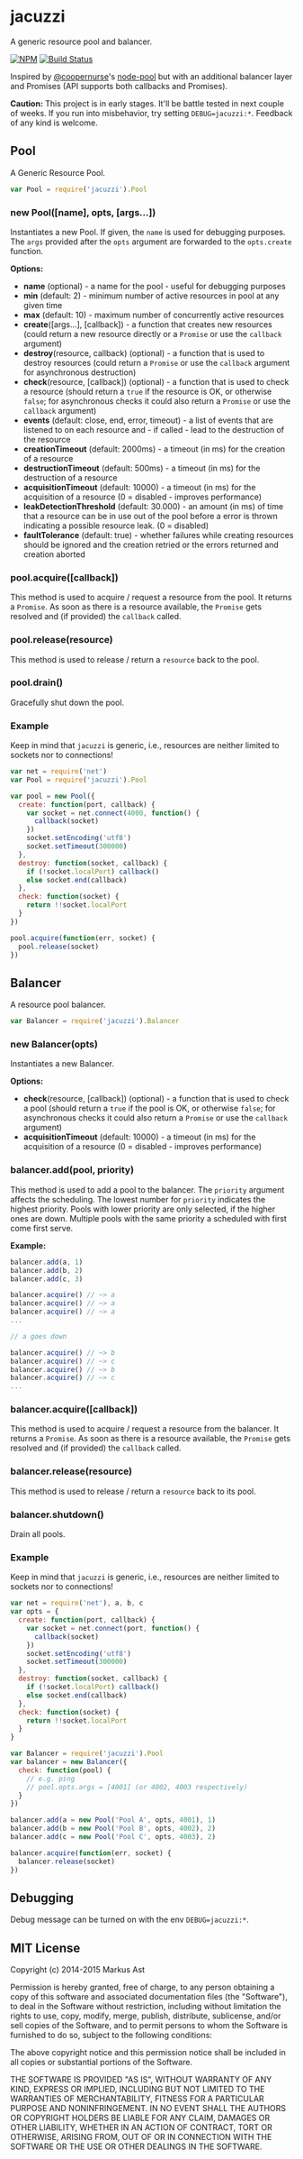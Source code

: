 # jacuzzi

A generic resource pool and balancer.

[![NPM][npm]](https://npmjs.org/package/jacuzzi)
[![Build Status][travis]](http://travis-ci.org/rkusa/jacuzzi)

Inspired by [@coopernurse](https://github.com/coopernurse)'s [node-pool](https://github.com/coopernurse/node-pool) but with an additional balancer layer and Promises (API supports both callbacks and Promises).

**Caution:** This project is in early stages. It'll be battle tested in next couple of weeks. If you run into misbehavior, try setting `DEBUG=jacuzzi:*`. Feedback of any kind is welcome.

## Pool

A Generic Resource Pool.

```js
var Pool = require('jacuzzi').Pool
```

### new Pool([name], opts, [args...])

Instantiates a new Pool. If given, the `name` is used for debugging purposes. The `args` provided after the `opts` argument are forwarded to the `opts.create` function.

**Options:**

- **name** (optional) - a name for the pool - useful for debugging purposes
- **min** (default: 2) - minimum number of active resources in pool at any given time
- **max** (default: 10) - maximum number of concurrently active resources
- **create**([args...], [callback]) - a function that creates new resources (could return a new resource directly or a `Promise` or use the `callback` argument)
- **destroy**(resource, callback) (optional) - a function that is used to destroy resources (could return a `Promise` or use the `callback` argument for asynchronous destruction)
- **check**(resource, [callback]) (optional) - a function that is used to check a resource (should return a `true` if the resource is OK, or otherwise `false`; for asynchronous checks it could also return a `Promise` or use the `callback` argument)
- **events** (default: close, end, error, timeout) - a list of events that are listened to on each resource and - if called - lead to the destruction of the resource
- **creationTimeout** (default: 2000ms) - a timeout (in ms) for the creation of a resource
- **destructionTimeout** (default: 500ms) - a timeout (in ms) for the destruction of a resource
- **acquisitionTimeout** (default: 10000) -  a timeout (in ms) for the acquisition of a resource (0 = disabled - improves performance)
- **leakDetectionThreshold** (default: 30.000) - an amount (in ms) of time that a resource can be in use out of the pool before a error is thrown indicating a possible resource leak. (0 = disabled)
- **faultTolerance** (default: true) - whether failures while creating resources should be ignored and the creation retried or the errors returned and creation aborted

### pool.acquire([callback])

This method is used to acquire / request a resource from the pool. It returns a `Promise`. As soon as there is a resource available, the `Promise` gets resolved and (if provided) the `callback` called.

### pool.release(resource)

This method is used to release / return a `resource` back to the pool.

### pool.drain()

Gracefully shut down the pool.

### Example

Keep in mind that `jacuzzi` is generic, i.e., resources are neither limited to sockets nor to connections!

```js
var net = require('net')
var Pool = require('jacuzzi').Pool

var pool = new Pool({
  create: function(port, callback) {
    var socket = net.connect(4000, function() {
      callback(socket)
    })
    socket.setEncoding('utf8')
    socket.setTimeout(300000)
  },
  destroy: function(socket, callback) {
    if (!socket.localPort) callback()
    else socket.end(callback)
  },
  check: function(socket) {
    return !!socket.localPort
  }
})

pool.acquire(function(err, socket) {
  pool.release(socket)
})
```

## Balancer

A resource pool balancer.

```js
var Balancer = require('jacuzzi').Balancer
```

### new Balancer(opts)

Instantiates a new Balancer.

**Options:**

- **check**(resource, [callback]) (optional) - a function that is used to check a pool (should return a `true` if the pool is OK, or otherwise `false`; for asynchronous checks it could also return a `Promise` or use the `callback` argument)
- **acquisitionTimeout** (default: 10000) -  a timeout (in ms) for the acquisition of a resource (0 = disabled - improves performance)

### balancer.add(pool, priority)

This method is used to add a pool to the balancer. The `priority` argument affects the scheduling. The lowest number for `priority` indicates the highest priority. Pools with lower priority are only selected, if the higher ones are down. Multiple pools with the same priority a scheduled with first come first serve.

**Example:**

```js
balancer.add(a, 1)
balancer.add(b, 2)
balancer.add(c, 3)

balancer.acquire() // ~> a
balancer.acquire() // ~> a
balancer.acquire() // ~> a
...

// a goes down

balancer.acquire() // ~> b
balancer.acquire() // ~> c
balancer.acquire() // ~> b
balancer.acquire() // ~> c
...
```

### balancer.acquire([callback])

This method is used to acquire / request a resource from the balancer. It returns a `Promise`. As soon as there is a resource available, the `Promise` gets resolved and (if provided) the `callback` called.

### balancer.release(resource)

This method is used to release / return a `resource` back to its pool.

### balancer.shutdown()

Drain all pools.

### Example

Keep in mind that `jacuzzi` is generic, i.e., resources are neither limited to sockets nor to connections!

```js
var net = require('net'), a, b, c
var opts = {
  create: function(port, callback) {
    var socket = net.connect(port, function() {
      callback(socket)
    })
    socket.setEncoding('utf8')
    socket.setTimeout(300000)
  },
  destroy: function(socket, callback) {
    if (!socket.localPort) callback()
    else socket.end(callback)
  },
  check: function(socket) {
    return !!socket.localPort
  }
}

var Balancer = require('jacuzzi').Pool
var balancer = new Balancer({
  check: function(pool) {
    // e.g. ping
    // pool.opts.args = [4001] (or 4002, 4003 respectively)
  }
})

balancer.add(a = new Pool('Pool A', opts, 4001), 1)
balancer.add(b = new Pool('Pool B', opts, 4002), 2)
balancer.add(c = new Pool('Pool C', opts, 4003), 2)

balancer.acquire(function(err, socket) {
  balancer.release(socket)
})
```

## Debugging

Debug message can be turned on with the env `DEBUG=jacuzzi:*`.

## MIT License

Copyright (c) 2014-2015 Markus Ast

Permission is hereby granted, free of charge, to any person obtaining a copy of this software and associated documentation files (the "Software"), to deal in the Software without restriction, including without limitation the rights to use, copy, modify, merge, publish, distribute, sublicense, and/or sell copies of the Software, and to permit persons to whom the Software is furnished to do so, subject to the following conditions:

The above copyright notice and this permission notice shall be included in all copies or substantial portions of the Software.

THE SOFTWARE IS PROVIDED "AS IS", WITHOUT WARRANTY OF ANY KIND, EXPRESS OR IMPLIED, INCLUDING BUT NOT LIMITED TO THE WARRANTIES OF MERCHANTABILITY, FITNESS FOR A PARTICULAR PURPOSE AND NONINFRINGEMENT. IN NO EVENT SHALL THE AUTHORS OR COPYRIGHT HOLDERS BE LIABLE FOR ANY CLAIM, DAMAGES OR OTHER LIABILITY, WHETHER IN AN ACTION OF CONTRACT, TORT OR OTHERWISE, ARISING FROM, OUT OF OR IN CONNECTION WITH THE SOFTWARE OR THE USE OR OTHER DEALINGS IN THE SOFTWARE.

[npm]: http://img.shields.io/npm/v/jacuzzi.svg?style=flat
[travis]: http://img.shields.io/travis/rkusa/jacuzzi.svg?style=flat